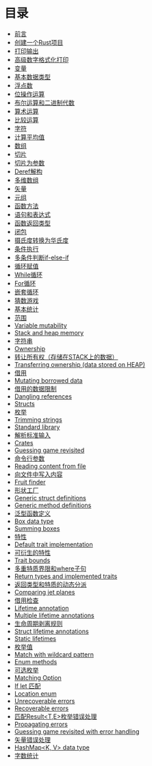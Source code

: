 # 目录

- [前言](./01-intro/intro.md)
- [创建一个Rust项目](./docs/create-project.md)
- [打印输出](./docs/printing.md)
- [高级数字格式化打印](./docs/Advanced_numeric_formatted_print.md)
- [变量](./docs/Variables.md)
- [基本数据类型](./docs/Basic_Types.md)
- [浮点数](./docs/Floating_point_numbers.md)
- [位操作运算](./docs/Bitwise_operations.md)
- [布尔运算和二进制代数](./docs/Booleans_and_binary_algebra.md)
- [算术运算](./docs/Arithmetic_operations.md)
- [比较运算](./docs/Comparison_operators.md)
- [字符](./docs/Chars.md)
- [计算平均值](./docs/Computing_average.md)
- [数组](./docs/Arrays.md)
- [切片](./docs/Slices.md)
- [切片为参数](./docs/Slices_as_parameters.md)
- [Deref解构](./docs/Deref_coercion.md)
- [多维数组](./docs/Multidimensional_arrays.md)
- [矢量](./docs/Vectors.md)
- [元组](./docs/Tuples.md)
- [函数方法](./docs/Functions.md)
- [语句和表达式](./docs/Statements_and_expressions.md)
- [函数返回类型](./docs/Function_return_type.md)
- [闭包](./docs/Closures.md)
- [摄氏度转换为华氏度](./docs/Celsius_to_Fahrenheit_converter.md)
- [条件执行](./docs/Conditional_execution.md)
- [多条件判断if-else-if](./docs/Multiple_conditionals_if_else_if.md)
- [循环赋值](./docs/Loop_assignment.md)
- [While循环](./docs/While_loops.md)
- [For循环](./docs/For_loops.md)
- [嵌套循环](./docs/Nested_loops.md)
- [猜数游戏](./docs/Guessing_game.md)
- [基本统计](./docs/Basic_statistics.md)
- [范围](./docs/Scope.md)
- [Variable mutability]()
- [Stack and heap memory]()
- [字符串](./docs/Strings.md)
- [Ownership]()
- [转让所有权（存储在STACK上的数据）](./docs/Transferring_ownership_data_stored_on_STACK.md)
- [Transferring ownership (data stored on HEAP)]()
- [借用](./docs/Borrowing.md)
- [Mutating borrowed data]()
- [借用的数据限制](./docs/Restriction_on_borrowed_data.md)
- [Dangling references]()
- [Structs]()
- [枚举](./docs/Enums.md)
- [Trimming strings]()
- [Standard library]()
- [解析标准输入](./docs/Parsing_standard_input.md)
- [Crates](./docs/Crates.md)
- [Guessing game revisited]()
- [命令行参数](./docs/Command_line_arguments.md)
- [Reading content from file]()
- [向文件中写入内容](./docs/Writing_content_to_file.md)
- [Fruit finder]()
- [形状工厂](./docs/Shape_factories.md)
- [Generic struct definitions]()
- [Generic method definitions]()
- [泛型函数定义](./docs/Generic_function_definitions.md)
- [Box data type]()
- [Summing boxes]()
- [特性](./docs/Traits.md)
- [Default trait implementation]()
- [可衍生的特性](./docs/Derivable_traits.md)
- [Trait bounds]()
- [多重特质界限和where子句](./docs/Multiple_trait_bounds_and_where_clause.md)
- [Return types and implemented traits]()
- [返回类型和特质的动态分派](./docs/Return_types_and_dynamic_dispatching_with_traits.md)
- [Comparing jet planes]()
- [借用检查](./docs/Borrow_checker.md)
- [Lifetime annotation]()
- [Multiple lifetime annotations]()
- [生命周期剥离规则](./docs/Lifetime_elision_rules.md)
- [Struct lifetime annotations]()
- [Static lifetimes]()
- [枚举值](./docs/More_on_enums.md)
- [Match with wildcard pattern]()
- [Enum methods]()
- [可选枚举](./docs/Option_enum.md)
- [Matching Option]()
- [If let 匹配](./docs/If_let_matching.md)
- [Location enum]()
- [Unrecoverable errors]()
- [Recoverable errors]()
- [匹配Result<T,E>枚举错误处理](./docs/Matching_Result_enum_for_error_handling.md)
- [Propagating errors]()
- [Guessing game revisited with error handling]()
- [矢量错误处理](./docs/Vectors_with_error_handling.md)
- [HashMap<K, V> data type]()
- [字数统计](./docs/Word_counter.md)